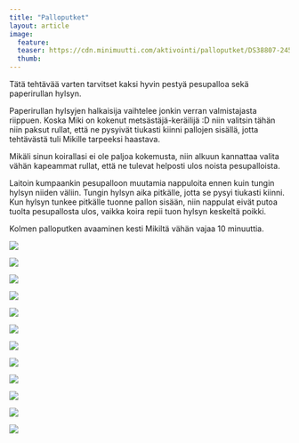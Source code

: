 ```yaml
---
title: "Palloputket"
layout: article
image:
  feature:
  teaser: https://cdn.minimuutti.com/aktivointi/palloputket/DS38807-245px.jpg
  thumb:
---
```


Tätä tehtävää varten tarvitset kaksi hyvin pestyä pesupalloa sekä paperirullan hylsyn.

Paperirullan hylsyjen halkaisija vaihtelee jonkin verran valmistajasta riippuen. Koska Miki on kokenut metsästäjä-keräilijä :D niin valitsin tähän niin paksut rullat, että ne pysyivät tiukasti kiinni pallojen sisällä, jotta tehtävästä tuli Mikille tarpeeksi haastava.

Mikäli sinun koirallasi ei ole paljoa kokemusta, niin alkuun kannattaa valita vähän kapeammat rullat, että ne tulevat helposti ulos noista pesupalloista.

Laitoin kumpaankin pesupalloon muutamia nappuloita ennen kuin tungin hylsyn niiden väliin. Tungin hylsyn aika pitkälle, jotta se pysyi tiukasti kiinni. Kun hylsyn tunkee pitkälle tuonne pallon sisään, niin nappulat eivät putoa tuolta pesupallosta ulos, vaikka koira repii tuon hylsyn keskeltä poikki.

Kolmen palloputken avaaminen kesti Mikiltä vähän vajaa 10 minuuttia.

![](https://cdn.minimuutti.com/aktivointi/palloputket/DS38692-800px.jpg)

![](https://cdn.minimuutti.com/aktivointi/palloputket/DS38695-800px.jpg)

![](https://cdn.minimuutti.com/aktivointi/palloputket/DS38709-800px.jpg)

![](https://cdn.minimuutti.com/aktivointi/palloputket/DS38738-800px.jpg)

![](https://cdn.minimuutti.com/aktivointi/palloputket/DS38777-800px.jpg)

![](https://cdn.minimuutti.com/aktivointi/palloputket/DS38807-800px.jpg)

![](https://cdn.minimuutti.com/aktivointi/palloputket/DS38825-800px.jpg)

![](https://cdn.minimuutti.com/aktivointi/palloputket/DS38855-800px.jpg)

![](https://cdn.minimuutti.com/aktivointi/palloputket/DS38936-800px.jpg)

![](https://cdn.minimuutti.com/aktivointi/palloputket/DS38948-800px.jpg)

![](https://cdn.minimuutti.com/aktivointi/palloputket/DS38670-800px.jpg)

![](https://cdn.minimuutti.com/aktivointi/palloputket/DS38673-800px.jpg)
